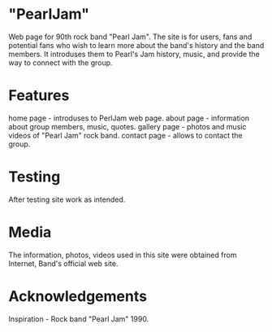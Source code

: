 # "PearlJam"
Web page for 90th rock band "Pearl Jam".
 The site is for users, fans and potential fans who wish to learn more about the band's history and the band members.
It introduses them to Pearl's Jam history, music, and provide the way to connect with the group.



# Features
home page - introduses to PerlJam web page.
about page - information about group members, music, quotes.
gallery page - photos and music videos of "Pearl Jam" rock band.
contact page - allows to contact the group.




# Testing
After testing site work as intended.




# Media
The information, photos, videos used in this site were obtained from Internet, Band's official web site.





# Acknowledgements
Inspiration - Rock band "Pearl Jam" 1990.






